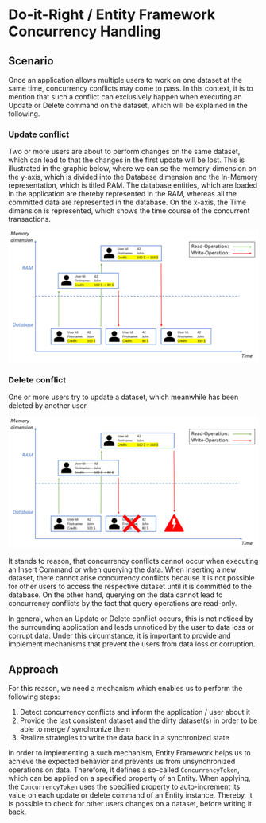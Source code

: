 # Do-it-Right / Entity Framework Concurrency Handling

## Scenario

Once an application allows multiple users to work on one dataset at the same time, concurrency conflicts may come to pass.
In this context, it is to mention that such a conflict can exclusively happen when executing an Update or Delete command on the dataset, which will be explained in the following.

### Update conflict
Two or more users are about to perform changes on the same dataset, which can lead to that the changes in the first update will be lost.
This is illustrated in the graphic below, where we can se the memory-dimension on the y-axis, which is divided into the Database dimension and the In-Memory representation, which is titled RAM. The database entities, which are loaded in the application are thereby represented in the RAM, whereas all the committed data are represented in the database.
On the x-axis, the Time dimension is represented, which shows the time course of the concurrent transactions.

<p align="center">
  <img src="https://github.com/p18e3/Do-it-Right-EF_ConcurrencyHandling/blob/master/UpdateConflict.png" />
</p>

### Delete conflict
One or more users try to update a dataset, which meanwhile has been deleted by another user.

<p align="center">
  <img src="https://github.com/p18e3/Do-it-Right-EF_ConcurrencyHandling/blob/master/DeleteConflict.png" />
</p>

It stands to reason, that concurrency conflicts cannot occur when executing an Insert Command or when querying the data.
When inserting a new dataset, there cannot arise concurrency conflicts because it is not possible for other users to access the respective dataset until it is committed to the database. On the other hand, querying on the data cannot lead to concurrency conflicts by the fact that query operations are read-only.

In general, when an Update or Delete conflict occurs, this is not noticed by the surrounding application and leads unnoticed by the user to data loss or corrupt data. Under this circumstance, it is important to provide and implement mechanisms that prevent the users from data loss or corruption.

## Approach

For this reason, we need a mechanism which enables us to perform the following steps:

1. Detect concurrency conflicts and inform the application / user about it
2. Provide the last consistent dataset and the dirty dataset(s) in order to be able to merge / synchronize them
3. Realize strategies to write the data back in a synchronized state

In order to implementing a such mechanism, Entity Framework helps us to achieve the expected behavior and prevents us from unsynchronized operations on data. Therefore, it defines a so-called `ConcurrencyToken`, which can be applied on a specified property of an Entity. When applying, the `ConcurrencyToken` uses the specified property to auto-increment its value on each update or delete command of an Entity instance. Thereby, it is possible to check for other users changes on a dataset, before writing it back.
